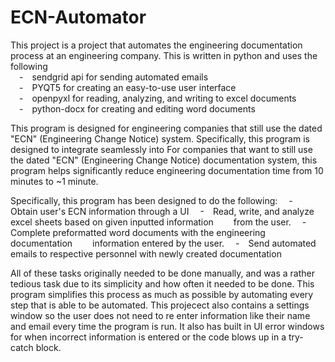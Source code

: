 # ECN-Automator
This project is a project that automates the engineering documentation process at an
engineering company. This is written in python and uses the following <br>
&emsp;-&emsp;sendgrid api for sending automated emails<br>
&emsp;-&emsp;PYQT5 for creating an easy-to-use user interface<br>
&emsp;-&emsp;openpyxl for reading, analyzing, and writing to excel documents<br>
&emsp;-&emsp;python-docx for creating and editing word documents<br>

This program is designed for engineering companies that still use the dated "ECN" (Engineering
Change Notice) system. Specifically, this program is designed to integrate seamlessly into
For companies that want to still use the dated "ECN" (Engineering Change Notice) documentation system,
this program helps significantly reduce engineering documentation time from 10 minutes to ~1 minute.

Specifically, this program has been designed to do the following:
&emsp;-&emsp;Obtain user's ECN information through a UI
&emsp;-&emsp;Read, write, and analyze excel sheets based on given inputted information
&emsp;&emsp;from the user.
&emsp;-&emsp;Complete preformatted word documents with the engineering documentation
&emsp;&emsp;information entered by the user.
&emsp;-&emsp;Send automated emails to respective personnel with newly created documentation

All of these tasks originally needed to be done manually, and was a 
rather tedious task due to its simplicity and how often it needed to be done. 
This program simplifies this process as much as possible by automating every step that is able to
be automated. This projecect also contains a settings window so the user does not need to 
re enter information like their name and email every time the program is run. It also
has built in UI error windows for when incorrect information is entered or the code blows
up in a try-catch block.
